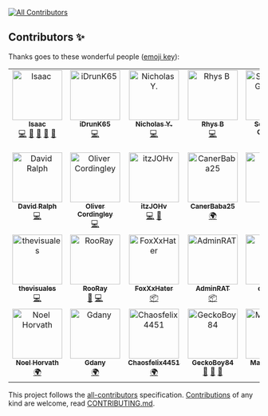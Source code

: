 
<!-- ALL-CONTRIBUTORS-BADGE:START - Do not remove or modify this section -->
[![All Contributors](https://img.shields.io/badge/all_contributors-27-orange.svg?style=flat-square)](#contributors-)
<!-- ALL-CONTRIBUTORS-BADGE:END -->

## Contributors ✨

Thanks goes to these wonderful people ([emoji key](https://allcontributors.org/docs/en/emoji-key)):

<!-- ALL-CONTRIBUTORS-LIST:START - Do not remove or modify this section -->
<!-- prettier-ignore-start -->
<!-- markdownlint-disable -->
<table>
  <tbody>
    <tr>
      <td align="center" valign="top" width="14.28%"><a href="https://eartharoid.me/"><img src="https://avatars.githubusercontent.com/u/20905071?v=4?s=100" width="100px;" alt="Isaac"/><br /><sub><b>Isaac</b></sub></a><br /><a href="https://github.com/discord-tickets/bot/commits?author=eartharoid" title="Code">💻</a> <a href="#maintenance-eartharoid" title="Maintenance">🚧</a> <a href="https://github.com/discord-tickets/bot/commits?author=eartharoid" title="Documentation">📖</a> <a href="https://github.com/discord-tickets/bot/pulls?q=is%3Apr+reviewed-by%3Aeartharoid" title="Reviewed Pull Requests">👀</a> <a href="#design-eartharoid" title="Design">🎨</a></td>
      <td align="center" valign="top" width="14.28%"><a href="https://github.com/iDrunK65"><img src="https://avatars.githubusercontent.com/u/25486774?v=4?s=100" width="100px;" alt="iDrunK65"/><br /><sub><b>iDrunK65</b></sub></a><br /><a href="https://github.com/discord-tickets/bot/commits?author=iDrunK65" title="Code">💻</a></td>
      <td align="center" valign="top" width="14.28%"><a href="https://github.com/nicholasyoannou"><img src="https://avatars.githubusercontent.com/u/29736141?v=4?s=100" width="100px;" alt="Nicholas Y."/><br /><sub><b>Nicholas Y.</b></sub></a><br /><a href="https://github.com/discord-tickets/bot/commits?author=nicholasyoannou" title="Code">💻</a></td>
      <td align="center" valign="top" width="14.28%"><a href="https://github.com/RhysB"><img src="https://avatars.githubusercontent.com/u/25815220?v=4?s=100" width="100px;" alt="Rhys B"/><br /><sub><b>Rhys B</b></sub></a><br /><a href="https://github.com/discord-tickets/bot/commits?author=RhysB" title="Code">💻</a></td>
      <td align="center" valign="top" width="14.28%"><a href="https://github.com/mgsi100"><img src="https://avatars.githubusercontent.com/u/36934590?v=4?s=100" width="100px;" alt="Sébastien Guzman"/><br /><sub><b>Sébastien Guzman</b></sub></a><br /><a href="https://github.com/discord-tickets/bot/commits?author=mgsi100" title="Code">💻</a></td>
      <td align="center" valign="top" width="14.28%"><a href="https://github.com/iFusionFr"><img src="https://avatars.githubusercontent.com/u/31099360?v=4?s=100" width="100px;" alt="iFusion"/><br /><sub><b>iFusion</b></sub></a><br /><a href="https://github.com/discord-tickets/bot/commits?author=iFusionFr" title="Code">💻</a></td>
      <td align="center" valign="top" width="14.28%"><a href="https://fivepixels.me/"><img src="https://avatars.githubusercontent.com/u/37427166?v=4?s=100" width="100px;" alt="FivePixels"/><br /><sub><b>FivePixels</b></sub></a><br /><a href="https://github.com/discord-tickets/bot/commits?author=FivePixels" title="Code">💻</a></td>
    </tr>
    <tr>
      <td align="center" valign="top" width="14.28%"><a href="https://davidcralph.co.uk/"><img src="https://avatars.githubusercontent.com/u/14052956?v=4?s=100" width="100px;" alt="David Ralph"/><br /><sub><b>David Ralph</b></sub></a><br /><a href="https://github.com/discord-tickets/bot/commits?author=davidcralph" title="Code">💻</a></td>
      <td align="center" valign="top" width="14.28%"><a href="https://github.com/OliverCordingl1"><img src="https://avatars.githubusercontent.com/u/19516518?v=4?s=100" width="100px;" alt="Oliver Cordingley"/><br /><sub><b>Oliver Cordingley</b></sub></a><br /><a href="https://github.com/discord-tickets/bot/commits?author=OliverCordingl1" title="Code">💻</a></td>
      <td align="center" valign="top" width="14.28%"><a href="https://github.com/itzJOHv"><img src="https://avatars.githubusercontent.com/u/68508885?v=4?s=100" width="100px;" alt="itzJOHv"/><br /><sub><b>itzJOHv</b></sub></a><br /><a href="https://github.com/discord-tickets/bot/commits?author=itzJOHv" title="Code">💻</a> <a href="#question-itzJOHv" title="Answering Questions">💬</a></td>
      <td align="center" valign="top" width="14.28%"><a href="https://github.com/CanerBaba25"><img src="https://avatars.githubusercontent.com/u/33705518?v=4?s=100" width="100px;" alt="CanerBaba25"/><br /><sub><b>CanerBaba25</b></sub></a><br /><a href="#translation-CanerBaba25" title="Translation">🌍</a></td>
      <td align="center" valign="top" width="14.28%"><a href="https://github.com/Felimir"><img src="https://avatars.githubusercontent.com/u/52141188?v=4?s=100" width="100px;" alt="Fel"/><br /><sub><b>Fel</b></sub></a><br /><a href="#translation-Felimir" title="Translation">🌍</a></td>
      <td align="center" valign="top" width="14.28%"><a href="https://github.com/donzee529"><img src="https://avatars.githubusercontent.com/u/43678009?v=4?s=100" width="100px;" alt="Doniel"/><br /><sub><b>Doniel</b></sub></a><br /><a href="https://github.com/discord-tickets/bot/commits?author=donzee529" title="Documentation">📖</a> <a href="https://github.com/discord-tickets/bot/commits?author=donzee529" title="Code">💻</a></td>
      <td align="center" valign="top" width="14.28%"><a href="https://puneetgopinath.github.io/"><img src="https://avatars.githubusercontent.com/u/76863199?v=4?s=100" width="100px;" alt="Puneet Gopinath"/><br /><sub><b>Puneet Gopinath</b></sub></a><br /><a href="https://github.com/discord-tickets/bot/commits?author=PuneetGopinath" title="Code">💻</a></td>
    </tr>
    <tr>
      <td align="center" valign="top" width="14.28%"><a href="https://github.com/thevisuales"><img src="https://avatars.githubusercontent.com/u/6569806?v=4?s=100" width="100px;" alt="thevisuales"/><br /><sub><b>thevisuales</b></sub></a><br /><a href="https://github.com/discord-tickets/bot/commits?author=thevisuales" title="Code">💻</a></td>
      <td align="center" valign="top" width="14.28%"><a href="https://rooray.xyz"><img src="https://avatars.githubusercontent.com/u/86845749?v=4?s=100" width="100px;" alt="RooRay"/><br /><sub><b>RooRay</b></sub></a><br /><a href="https://github.com/discord-tickets/bot/commits?author=RooRay" title="Documentation">📖</a> <a href="https://github.com/discord-tickets/bot/commits?author=RooRay" title="Code">💻</a></td>
      <td align="center" valign="top" width="14.28%"><a href="https://foxco-network.de"><img src="https://avatars.githubusercontent.com/u/54017453?v=4?s=100" width="100px;" alt="FoxXxHater"/><br /><sub><b>FoxXxHater</b></sub></a><br /><a href="#platform-FoxXxHater" title="Packaging/porting to new platform">📦</a></td>
      <td align="center" valign="top" width="14.28%"><a href="https://adminrat.codes"><img src="https://avatars.githubusercontent.com/u/24538037?v=4?s=100" width="100px;" alt="AdminRAT"/><br /><sub><b>AdminRAT</b></sub></a><br /><a href="#platform-AdminRAT" title="Packaging/porting to new platform">📦</a></td>
      <td align="center" valign="top" width="14.28%"><a href="https://c43721.dev"><img src="https://avatars.githubusercontent.com/u/55610086?v=4?s=100" width="100px;" alt="c43721"/><br /><sub><b>c43721</b></sub></a><br /><a href="#platform-c43721" title="Packaging/porting to new platform">📦</a> <a href="https://github.com/discord-tickets/bot/commits?author=c43721" title="Documentation">📖</a></td>
      <td align="center" valign="top" width="14.28%"><a href="https://github.com/n1kkl"><img src="https://avatars.githubusercontent.com/u/100782498?v=4?s=100" width="100px;" alt="Niklas"/><br /><sub><b>Niklas</b></sub></a><br /><a href="https://github.com/discord-tickets/bot/commits?author=n1kkl" title="Code">💻</a></td>
      <td align="center" valign="top" width="14.28%"><a href="https://github.com/Uzurka"><img src="https://avatars.githubusercontent.com/u/101745008?v=4?s=100" width="100px;" alt="Uzurka"/><br /><sub><b>Uzurka</b></sub></a><br /><a href="https://github.com/discord-tickets/bot/issues?q=author%3AUzurka" title="Bug reports">🐛</a> <a href="#platform-Uzurka" title="Packaging/porting to new platform">📦</a> <a href="#translation-Uzurka" title="Translation">🌍</a></td>
    </tr>
    <tr>
      <td align="center" valign="top" width="14.28%"><a href="https://github.com/iNOEEL"><img src="https://avatars.githubusercontent.com/u/26775559?v=4?s=100" width="100px;" alt="Noel Horvath"/><br /><sub><b>Noel Horvath</b></sub></a><br /><a href="#translation-iNOEEL" title="Translation">🌍</a></td>
      <td align="center" valign="top" width="14.28%"><a href="https://github.com/Gdanycz"><img src="https://avatars.githubusercontent.com/u/60316826?v=4?s=100" width="100px;" alt="Gdany"/><br /><sub><b>Gdany</b></sub></a><br /><a href="#translation-Gdanycz" title="Translation">🌍</a></td>
      <td align="center" valign="top" width="14.28%"><a href="https://github.com/Chaosfelix4451"><img src="https://avatars.githubusercontent.com/u/46029764?v=4?s=100" width="100px;" alt="Chaosfelix4451"/><br /><sub><b>Chaosfelix4451</b></sub></a><br /><a href="#translation-Chaosfelix4451" title="Translation">🌍</a></td>
      <td align="center" valign="top" width="14.28%"><a href="https://github.com/GeckoBoy84"><img src="https://avatars.githubusercontent.com/u/67899387?v=4?s=100" width="100px;" alt="GeckoBoy84"/><br /><sub><b>GeckoBoy84</b></sub></a><br /><a href="https://github.com/discord-tickets/bot/issues?q=author%3AGeckoBoy84" title="Bug reports">🐛</a> <a href="#ideas-GeckoBoy84" title="Ideas, Planning, & Feedback">🤔</a> <a href="#question-GeckoBoy84" title="Answering Questions">💬</a></td>
      <td align="center" valign="top" width="14.28%"><a href="https://github.com/Manfred-exe"><img src="https://avatars.githubusercontent.com/u/81268335?v=4?s=100" width="100px;" alt="Manfred.exe"/><br /><sub><b>Manfred.exe</b></sub></a><br /><a href="#translation-Manfred-exe" title="Translation">🌍</a></td>
      <td align="center" valign="top" width="14.28%"><a href="https://github.com/Thomasthegama"><img src="https://avatars.githubusercontent.com/u/70441539?v=4?s=100" width="100px;" alt="Thomasthegama"/><br /><sub><b>Thomasthegama</b></sub></a><br /><a href="#translation-Thomasthegama" title="Translation">🌍</a></td>
    </tr>
  </tbody>
</table>

<!-- markdownlint-restore -->
<!-- prettier-ignore-end -->

<!-- ALL-CONTRIBUTORS-LIST:END -->

This project follows the [all-contributors](https://github.com/all-contributors/all-contributors) specification. [Contributions](https://github.com/discord-tickets/.github/blob/main/CONTRIBUTING.md) of any kind are welcome, read [CONTRIBUTING.md](https://github.com/discord-tickets/.github/blob/main/CONTRIBUTING.md).
